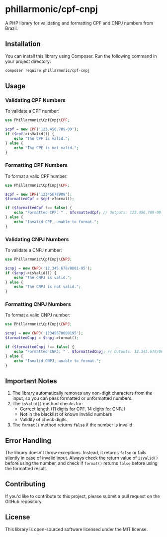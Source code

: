 # phillarmonic/cpf-cnpj

A PHP library for validating and formatting CPF and CNPJ numbers from Brazil.

## Installation

You can install this library using Composer. Run the following command in your project directory:

```bash
composer require phillarmonic/cpf-cnpj
```

## Usage

### Validating CPF Numbers

To validate a CPF number:

```php
use Phillarmonic\CpfCnpj\CPF;

$cpf = new CPF('123.456.789-09');
if ($cpf->isValid()) {
    echo "The CPF is valid.";
} else {
    echo "The CPF is not valid.";
}
```

### Formatting CPF Numbers

To format a valid CPF number:

```php
use Phillarmonic\CpfCnpj\CPF;

$cpf = new CPF('12345678909');
$formattedCpf = $cpf->format();

if ($formattedCpf !== false) {
    echo "Formatted CPF: " . $formattedCpf; // Outputs: 123.456.789-09
} else {
    echo "Invalid CPF, unable to format.";
}
```

### Validating CNPJ Numbers

To validate a CNPJ number:

```php
use Phillarmonic\CpfCnpj\CNPJ;

$cnpj = new CNPJ('12.345.678/0001-95');
if ($cnpj->isValid()) {
    echo "The CNPJ is valid.";
} else {
    echo "The CNPJ is not valid.";
}
```

### Formatting CNPJ Numbers

To format a valid CNPJ number:

```php
use Phillarmonic\CpfCnpj\CNPJ;

$cnpj = new CNPJ('12345678000195');
$formattedCnpj = $cnpj->format();

if ($formattedCnpj !== false) {
    echo "Formatted CNPJ: " . $formattedCnpj; // Outputs: 12.345.678/0001-95
} else {
    echo "Invalid CNPJ, unable to format.";
}
```

## Important Notes

1. The library automatically removes any non-digit characters from the input, so you can pass formatted or unformatted numbers.
2. The `isValid()` method checks for:
    - Correct length (11 digits for CPF, 14 digits for CNPJ)
    - Not in the blacklist of known invalid numbers
    - Validity of check digits
3. The `format()` method returns `false` if the number is invalid.

## Error Handling

The library doesn't throw exceptions. Instead, it returns `false` or fails silently in case of invalid input. Always check the return value of `isValid()` before using the number, and check if `format()` returns `false` before using the formatted result.

## Contributing

If you'd like to contribute to this project, please submit a pull request on the GitHub repository.

## License

This library is open-sourced software licensed under the MIT license.